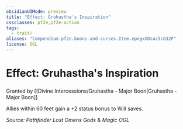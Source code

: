 ```yaml
---
obsidianUIMode: preview
title: "Effect: Gruhastha's Inspiration"
cssclasses: pf2e,pf2e-action
tags:
  - trait/
aliases: "Compendium.pf2e.boons-and-curses.Item.epegxXDsuc5cG32F"
license: OGL
---
```

# Effect: Gruhastha's Inspiration

### 






Granted by [[Divine Intercessions/Gruhastha - Major Boon|Gruhastha - Major Boon]]

Allies within 60 feet gain a +2 status bonus to Will saves.

*Source: Pathfinder Lost Omens Gods & Magic*
*OGL*